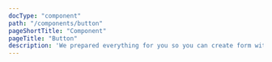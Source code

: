 ```yaml
---
docType: "component"
path: "/components/button"
pageShortTitle: "Component"
pageTitle: "Button"
description: 'We prepared everything for you so you can create form within seconds'
---
```

